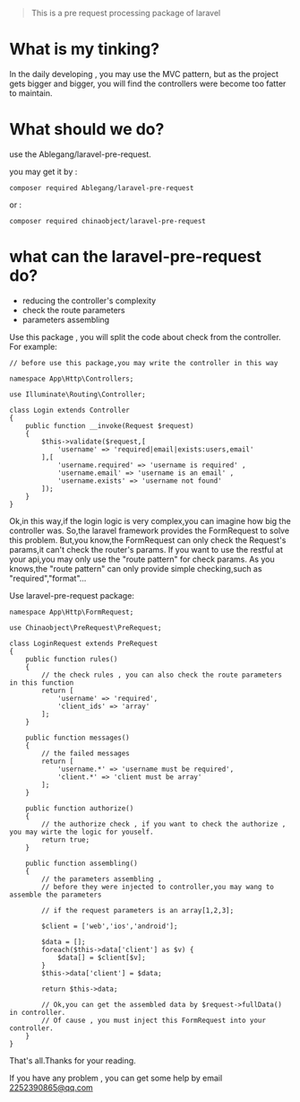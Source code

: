 > This is a pre request processing package of laravel

# What is my tinking?

In the daily developing , you may use the MVC pattern,
but as the project gets bigger and bigger,
you will find the controllers were become too fatter to maintain.

# What should we do?

use the Ablegang/laravel-pre-request.

you may get it by :

```
composer required Ablegang/laravel-pre-request
```

or :
```
composer required chinaobject/laravel-pre-request
```

# what can the laravel-pre-request do?

- reducing the controller's complexity
- check the route parameters
- parameters assembling

Use this package , you will split the code about check from the controller.
For example:
```
// before use this package,you may write the controller in this way

namespace App\Http\Controllers;

use Illuminate\Routing\Controller;

class Login extends Controller
{
    public function __invoke(Request $request)
    {
        $this->validate($request,[
            'username' => 'required|email|exists:users,email'
        ],[
            'username.required' => 'username is required' ,
            'username.email' => 'username is an email' , 
            'username.exists' => 'username not found'
        ]);
    }
}
```

Ok,in this way,if the login logic is very complex,you can imagine how big the controller was.
So,the laravel framework provides the FormRequest to solve this problem.
But,you know,the FormRequest can only check the Request's params,it can't check the router's params.
If you want to use the restful at your api,you may only use the "route pattern" for check params.
As you knows,the "route pattern" can only provide simple checking,such as "required","format"...

Use laravel-pre-request package:
```
namespace App\Http\FormRequest;

use Chinaobject\PreRequest\PreRequest;

class LoginRequest extends PreRequest
{
    public function rules()
    {
        // the check rules , you can also check the route parameters in this function
        return [
            'username' => 'required',
            'client_ids' => 'array'
        ];
    }
    
    public function messages()
    {
        // the failed messages
        return [
            'username.*' => 'username must be required',
            'client.*' => 'client must be array'
        ];
    }
    
    public function authorize()
    {
        // the authorize check , if you want to check the authorize , you may wirte the logic for youself.
        return true;
    }
    
    public function assembling()
    {
        // the parameters assembling ,
        // before they were injected to controller,you may wang to assemble the parameters 
        
        // if the request parameters is an array[1,2,3];
        
        $client = ['web','ios','android'];
        
        $data = [];
        foreach($this->data['client'] as $v) {
            $data[] = $client[$v];
        }
        $this->data['client'] = $data;
        
        return $this->data; 
        
        // Ok,you can get the assembled data by $request->fullData() in controller.
        // Of cause , you must inject this FormRequest into your controller.
    }
}
```

That's all.Thanks for your reading.

If you have any problem , you can get some help by email <2252390865@qq.com>
